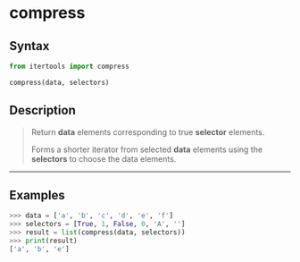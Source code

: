 # compress

## Syntax

```python
from itertools import compress

compress(data, selectors)
```

## Description

> Return **data** elements corresponding to true **selector** elements.
>
> Forms a shorter iterator from selected **data** elements using the
> **selectors** to choose the data elements.

---

## Examples

```python
>>> data = ['a', 'b', 'c', 'd', 'e', 'f']
>>> selectors = [True, 1, False, 0, 'A', '']
>>> result = list(compress(data, selectors))
>>> print(result)
['a', 'b', 'e']
```
